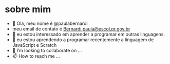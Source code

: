 # sobre mim
- 👋 Olá, meu nome é @paulabernardi
- meu email de contato é Bernardi.paula@escol.pr.gov.br
- 👀 eu estou interessado em aprender a programar em outras linguagens.
- 🌱 eu estou aprendendo a programar recentemente a linguagem de JavaScript e Scratch
- 💞️ I’m looking to collaborate on ...
- 📫 How to reach me ...
